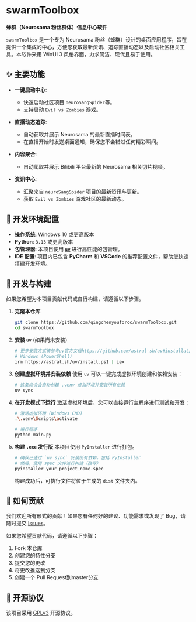 # swarmToolbox

**蜂群（Neurosama 粉丝群体）信息中心软件**

`swarmToolbox` 是一个专为 Neurosama 粉丝（蜂群）设计的桌面应用程序，旨在提供一个集成的中心，方便您获取最新资讯、追踪直播动态以及启动社区相关工具。本软件采用 WinUI 3 风格界面，力求简洁、现代且易于使用。

## ✨ 主要功能

* **一键启动中心**:
  * 快速启动社区项目 `neuroSangSpider`等。
  * 支持启动 `Evil vs Zombies` 游戏。

* **直播动态追踪**:
  * 自动获取并展示 Neurosama 的最新直播时间表。
  * 在直播开始时发送桌面通知，确保您不会错过任何精彩瞬间。

* **内容聚合**:
  * 自动爬取并展示 Bilibili 平台最新的 Neurosama 相关切片视频。

* **资讯中心**:
  * 汇聚来自 `neuroSangSpider` 项目的最新资讯与更新。
  * 获取 `Evil vs Zombies` 游戏社区的最新动态。

## 🔧 开发环境配置

* **操作系统**: Windows 10 或更高版本
* **Python**: `3.13` 或更高版本
* **包管理器**: 本项目使用 [**`uv`**](https://github.com/astral-sh/uv) 进行高性能的包管理。
* **IDE 配置**: 项目内已包含 **PyCharm** 和 **VSCode** 的推荐配置文件，帮助您快速搭建开发环境。

## 🚀 开发与构建

如果您希望为本项目贡献代码或自行构建，请遵循以下步骤。

1.  **克隆本仓库**
    ```bash
    git clone https://github.com/qingchenyouforcc/swarmToolbox.git
    cd swarmToolbox
    ```

2.  **安装 `uv`** (如果尚未安装)
    ```bash
    # 更多安装方式请参考uv官方文档https://github.com/astral-sh/uv#installation
    # Windows (PowerShell)
    irm https://astral.sh/uv/install.ps1 | iex
    ```

3.  **创建虚拟环境并安装依赖**
    使用 `uv` 可以一键完成虚拟环境创建和依赖安装：
    ```bash
    # 这条命令会自动创建 .venv 虚拟环境并安装所有依赖
    uv sync
    ```

4.  **在开发模式下运行**
    激活虚拟环境后，您可以直接运行主程序进行测试和开发：
    ```bash
    # 激活虚拟环境 (Windows CMD)
    .\.venv\Scripts\activate

    # 运行程序
    python main.py
    ```

5.  **构建 `.exe` 发行版**
    本项目使用 `PyInstaller` 进行打包。
    ```bash
    # 确保已通过 `uv sync` 安装所有依赖，包括 PyInstaller
    # 然后，使用 spec 文件进行构建（推荐）
    pyinstaller your_project_name.spec
    ```
    构建成功后，可执行文件将位于生成的 `dist` 文件夹内。

## 🤝 如何贡献

我们欢迎所有形式的贡献！如果您有任何好的建议、功能需求或发现了 Bug，请随时提交 [Issues](https://github.com/qingchenyouforcc/swarmToolbox/issues)。

如果您希望贡献代码，请遵循以下步骤：

1.  Fork 本仓库
2.  创建您的特性分支
3.  提交您的更改
4.  将更改推送到分支
5.  创建一个 Pull Request到master分支

## 📄 开源协议

该项目采用 [GPLv3](https://www.gnu.org/licenses/gpl-3.0.html) 开源协议。